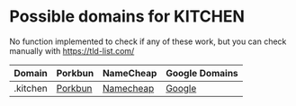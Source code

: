 # Possible domains for KITCHEN

No function implemented to check if any of these work, but you can check manually with https://tld-list.com/

| Domain | Porkbun | NameCheap | Google Domains |
|---|---|---|---|
| .kitchen | [Porkbun](https://porkbun.com/checkout/search?prb=e814663da1&tlds=&idnLanguage=&search=search&q=.kitchen) | [Namecheap](https://www.namecheap.com/domains/registration/results/?domain=.kitchen) | [Google](https://domains.google.com/registrar/search?searchTerm=.kitchen) |
